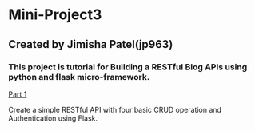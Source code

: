 # Mini-Project3

## Created by Jimisha Patel(jp963)

### This project is tutorial for Building a RESTful Blog APIs using python and flask micro-framework.

[Part 1](https://github.com/jimishapatel/Mini-Project3/tree/part1)


Create a simple RESTful API with four basic CRUD operation and Authentication using Flask.


